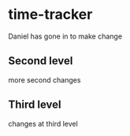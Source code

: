 # time-tracker

Daniel has gone in to make change

## Second level

more second changes

## Third level

changes at third level
